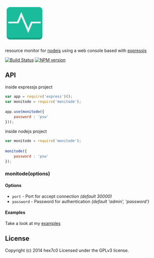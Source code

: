 [![monitode logo](https://raw.githubusercontent.com/hex7c0/monitode/master/public/monitode.png)](https://hex7c0.github.io/monitode/)

resource monitor for [nodejs](http://nodejs.org) using a web console based with [expressjs](http://expressjs.com/)

[![Build Status](https://travis-ci.org/hex7c0/monitode.svg?branch=master)](https://travis-ci.org/hex7c0/monitode) [![NPM version](https://badge.fury.io/js/monitode.svg)](http://badge.fury.io/js/monitode)

## API

inside expressjs project
```js
var app = require('express')();
var monitode = require('monitode');

app.use(monitode({
    password : 'psw'
}));
```

inside nodejs project
```js
var monitode = require('monitode');

monitode({
    password : 'psw'
});
```

### monitode(options)

#### Options

  - `port` - Port for accept connection _(default 30000)_
  - `password` - Password for authentication _(default 'admin', 'password')_


#### Examples

Take a look at my [examples](https://github.com/hex7c0/monitode/tree/master/examples)

## License
Copyright (c) 2014 hex7c0
Licensed under the GPLv3 license.
